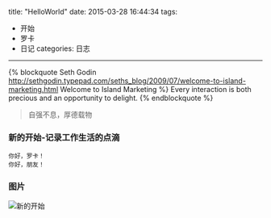 title: "HelloWorld"
date: 2015-03-28 16:44:34
tags:
- 开始
- 罗卡
- 日记
categories: 日志
---

{% blockquote Seth Godin http://sethgodin.typepad.com/seths_blog/2009/07/welcome-to-island-marketing.html Welcome to Island Marketing %}
Every interaction is both precious and an opportunity to delight.
{% endblockquote %}

> 自强不息，厚德载物

### 新的开始-记录工作生活的点滴

```
你好，罗卡！
你好，朋友！
```

### 图片
![新的开始](http://r.photo.store.qq.com/psb?/V11pQKMi2Sqrr1/T8jH*YEhebNeaXR8.4pb1LrJEVF0diurmhUELOwkSKU!/r/dCZmZppWAQAA)